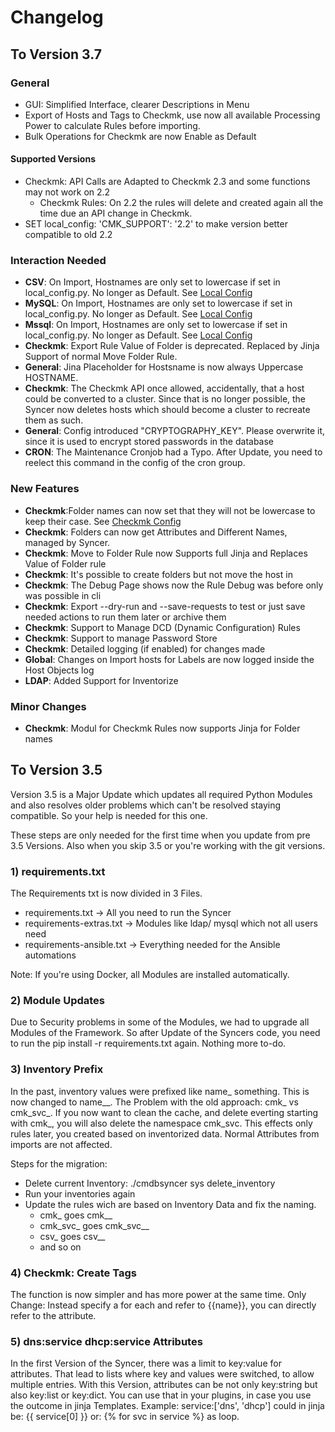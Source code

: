 # Changelog

## To Version 3.7

### General
- GUI: Simplified Interface, clearer Descriptions in Menu
- Export of Hosts and Tags to Checkmk, use now all available Processing Power to calculate Rules before importing.
- Bulk Operations for Checkmk are now Enable as Default


#### Supported Versions
- Checkmk: API Calls are Adapted to Checkmk 2.3 and some functions may not work on 2.2
	- Checkmk Rules: On 2.2 the rules will delete and created again all the time due an API change in Checkmk. 
- SET local_config: 'CMK_SUPPORT': '2.2' to make version better compatible to old 2.2


### Interaction Needed
- **CSV**: On Import, Hostnames are only set to lowercase if set in local_config.py. No longer as Default. See [Local Config](/basics/lcl_config)
- **MySQL**: On Import, Hostnames are only set to lowercase if set in local_config.py. No longer as Default. See [Local Config](/basics/lcl_config)
- **Mssql**: On Import, Hostnames are only set to lowercase if set in local_config.py. No longer as Default. See [Local Config](/basics/lcl_config)
- **Checkmk**: Export Rule Value of Folder is deprecated. Replaced by Jinja Support of normal Move Folder Rule.
- **General**: Jina Placeholder for Hostsname is now always Uppercase HOSTNAME.
- **Checkmk**: The Checkmk API once allowed, accidentally, that a host could be converted to a cluster. Since that is no longer possible, the Syncer now deletes hosts which should become a cluster to recreate them as such.
- **General**: Config introduced "CRYPTOGRAPHY_KEY". Please overwrite it, since it is used to encrypt stored passwords in the database
- **CRON**: The Maintenance Cronjob had a Typo. After Update, you need to reelect this command in the config of the cron group. 

### New Features
- **Checkmk**:Folder names can now set that they will not be lowercase to keep their case. See [Checkmk Config](/checkmk/config_vars/)
- **Checkmk**: Folders can now get Attributes and Different Names, managed by Syncer.
- **Checkmk**: Move to Folder Rule now Supports full Jinja and Replaces Value of Folder rule
- **Checkmk**: It's possible to create folders but not move the host in
- **Checkmk**: The Debug Page shows now the Rule Debug was before only was possible in cli
- **Checkmk**: Export --dry-run and --save-requests to test or just save needed actions to run them later or archive them
- **Checkmk**: Support to Manage DCD (Dynamic Configuration) Rules
- **Checkmk**: Support to manage Password Store
- **Checkmk**: Detailed logging (if enabled) for changes made
- **Global**: Changes on Import hosts for Labels are now logged inside the Host Objects log
- **LDAP**: Added Support for Inventorize


### Minor Changes
- **Checkmk**: Modul for Checkmk Rules now supports Jinja for Folder names


## To Version 3.5

Version 3.5 is a Major Update which updates all required Python Modules and also 
resolves older problems which can't be resolved staying compatible. So your help is needed for this one. 

These steps are only needed for the first time when you update from pre 3.5 Versions. Also when you skip 3.5 or you're working with the git versions. 

### 1) requirements.txt
The Requirements txt is now divided in 3 Files.

- requirements.txt → All you need to run the Syncer
- requirements-extras.txt → Modules like ldap/ mysql which not all users need
- requirements-ansible.txt → Everything needed for the Ansible automations

Note: If you're using Docker, all Modules are installed automatically.

### 2) Module Updates
Due to Security problems in some of the Modules,  we had to upgrade all Modules of the Framework. So after Update of the Syncers code, you need to run the pip install -r requirements.txt again. Nothing more to-do.

### 3) Inventory Prefix
In the past, inventory values were prefixed like name_ something.
This is now changed to name__. The Problem with the old approach:
cmk_ vs cmk_svc_. If you now want to clean the cache, and delete everting starting with cmk_,
you will also delete the namespace cmk_svc.
This effects only rules later, you created based on inventorized data. Normal Attributes from imports are not affected.

Steps for the migration:

- Delete current Inventory: ./cmdbsyncer sys delete_inventory
- Run your inventories again
- Update the rules wich are based on Inventory Data and fix the naming. 
	- cmk_ goes cmk__
	- cmk_svc_ goes cmk_svc__
	- csv_ goes csv__
	- and so on


### 4) Checkmk: Create Tags
The function is now simpler and has more power at the same time.
Only Change: Instead specify a for each and refer to {{name}}, you can directly refer to the attribute.


### 5) dns:service dhcp:service Attributes
In the first Version of the Syncer, there was a limit to key:value for attributes.
That lead to lists where key and values were switched, to allow multiple entries.
With this Version, attributes can be not only key:string but also key:list or key:dict.  You can use that in your plugins, in case you use the outcome in jinja Templates.
Example: service:['dns', 'dhcp'] could in jinja be:
{{ service[0] }} or: {% for svc in service %} as loop. 
